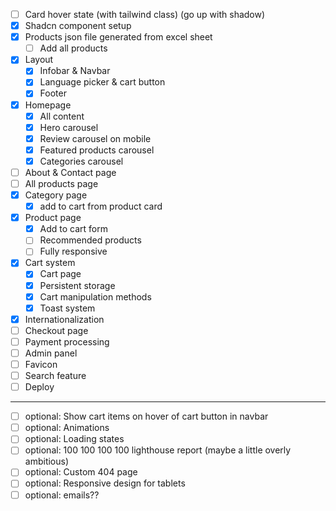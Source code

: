 - [ ] Card hover state (with tailwind class) (go up with shadow)
- [x] Shadcn component setup
- [x] Products json file generated from excel sheet
  - [ ] Add all products
- [x] Layout
  - [x] Infobar & Navbar
  - [x] Language picker & cart button
  - [x] Footer
- [x] Homepage
  - [x] All content
  - [x] Hero carousel
  - [x] Review carousel on mobile
  - [x] Featured products carousel
  - [x] Categories carousel
- [ ] About & Contact page
- [ ] All products page
- [x] Category page
  - [x] add to cart from product card
- [x] Product page
  - [x] Add to cart form
  - [ ] Recommended products
  - [ ] Fully responsive
- [x] Cart system
  - [x] Cart page
  - [x] Persistent storage
  - [x] Cart manipulation methods
  - [x] Toast system
- [x] Internationalization
- [ ] Checkout page
- [ ] Payment processing
- [ ] Admin panel
- [ ] Favicon
- [ ] Search feature
- [ ] Deploy

---

- [ ] optional: Show cart items on hover of cart button in navbar
- [ ] optional: Animations
- [ ] optional: Loading states
- [ ] optional: 100 100 100 100 lighthouse report (maybe a little overly ambitious)
- [ ] optional: Custom 404 page
- [ ] optional: Responsive design for tablets
- [ ] optional: emails??
